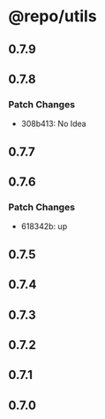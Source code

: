 # @repo/utils

## 0.7.9

## 0.7.8

### Patch Changes

- 308b413: No Idea

## 0.7.7

## 0.7.6

### Patch Changes

- 618342b: up

## 0.7.5

## 0.7.4

## 0.7.3

## 0.7.2

## 0.7.1

## 0.7.0
